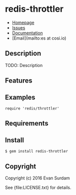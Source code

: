 # redis-throttler

* [Homepage](https://github.com/esurdam/redis-throttler#readme)
* [Issues](https://github.com/esurdam/redis-throttler/issues)
* [Documentation](http://rubydoc.info/gems/redis-throttler/frames)
* [Email](mailto:es at cosi.io)

## Description

TODO: Description

## Features

## Examples

    require 'redis/throttler'

## Requirements

## Install

    $ gem install redis-throttler

## Copyright

Copyright (c) 2016 Evan Surdam

See {file:LICENSE.txt} for details.
